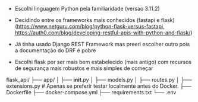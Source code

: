 - Escolhi linguagem Python pela familiaridade (versao 3.11.2)
- Decidindo entre os frameworks mais conhecidos (fastapi e flask) (https://www.netguru.com/blog/python-flask-versus-fastapi, https://auth0.com/blog/developing-restful-apis-with-python-and-flask/)
- Já tinha usado Django REST Framework mas preeri escolher outro pois a documentação do DRF é pobre

- Escolhi flask por ser mais bem estabelecido (mais antigo) com recursos de segurança mais robustos e mais simples de começar

flask_api/ 
├── app/
│   ├── __init__.py
│   ├── models.py
│   ├── routes.py
│   ├── extensions.py # Apenas se preferir testar localmente antes do Docker. 
├── Dockerfile
├── docker-compose.yml
├── requirements.txt
└── .env